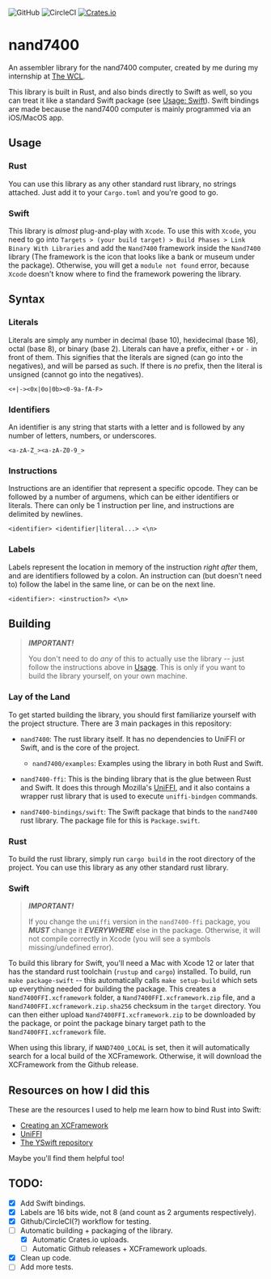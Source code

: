 ![GitHub](https://img.shields.io/github/license/cogsandsquigs/nand7400?style=for-the-badge)
![CircleCI](https://img.shields.io/circleci/build/github/cogsandsquigs/nand7400/main?style=for-the-badge)
[![Crates.io](https://img.shields.io/crates/v/nand7400?style=for-the-badge)](https://crates.io/crates/nand7400)

# nand7400

An assembler library for the nand7400 computer, created by me during my internship at [The WCL](https://thewcl.com).

This library is built in Rust, and also binds directly to Swift as well, so you can treat it like a standard Swift package (see [Usage: Swift](#swift)). Swift bindings are made because the nand7400 computer is mainly programmed via an iOS/MacOS app.

## Usage

### Rust

You can use this library as any other standard rust library, no strings attached. Just add it to your `Cargo.toml` and you're good to go.

### Swift

This library is _almost_ plug-and-play with `Xcode`. To use this with `Xcode`, you need to go into `Targets > (your build target) > Build Phases > Link Binary With Libraries` and add the `Nand7400` framework inside the `Nand7400` library (The framework is the icon that looks like a bank or museum under the package). Otherwise, you will get a `module not found` error, because `Xcode` doesn't know where to find the framework powering the library.

## Syntax

### Literals

Literals are simply any number in decimal (base 10), hexidecimal (base 16), octal (base 8), or binary (base 2). Literals can have a prefix, either `+` or `-` in front of them. This signifies that the literals are signed (can go into the negatives), and will be parsed as such. If there is _no_ prefix, then the literal is unsigned (cannot go into the negatives).

```
<+|-><0x|0o|0b><0-9a-fA-F>
```

### Identifiers

An identifier is any string that starts with a letter and is followed by any number of letters, numbers, or underscores.

```
<a-zA-Z_><a-zA-Z0-9_>
```

### Instructions

Instructions are an identifier that represent a specific opcode. They can be followed by a number of argumens, which can be either identifiers or literals. There can only be 1 instruction per line, and instructions are delimited by newlines.

```
<identifier> <identifier|literal...> <\n>
```

### Labels

Labels represent the location in memory of the instruction _right after_ them, and are identifiers followed by a colon. An instruction can (but doesn't need to) follow the label in the same line, or can be on the next line.

```
<identifier>: <instruction?> <\n>
```

## Building

> **_IMPORTANT!_**
>
> You don't need to do _any_ of this to actually use the library -- just follow the instructions above in [Usage](#usage). This is only if you want to build the library yourself, on your own machine.

### Lay of the Land

To get started building the library, you should first familiarize yourself with the project structure. There are 3 main packages in this repository:

-   `nand7400`: The rust library itself. It has no dependencies to UniFFI or Swift, and is the core of the project.

    -   `nand7400/examples`: Examples using the library in both Rust and Swift.

-   `nand7400-ffi`: This is the binding library that is the glue between Rust and Swift. It does this through Mozilla's [UniFFI](https://github.com/mozilla/uniffi-rs), and it also contains a wrapper rust library that is used to execute `uniffi-bindgen` commands.

-   `nand7400-bindings/swift`: The Swift package that binds to the `nand7400` rust library. The package file for this is `Package.swift`.

### Rust

To build the rust library, simply run `cargo build` in the root directory of the project. You can use this library as any other standard rust library.

### Swift

> **_IMPORTANT!_**
>
> If you change the `uniffi` version in the `nand7400-ffi` package, you **_MUST_** change it **_EVERYWHERE_** else in the package. Otherwise, it will not compile correctly in Xcode (you will see a symbols missing/undefined error).

To build this library for Swift, you'll need a Mac with Xcode 12 or later that has the standard rust toolchain (`rustup` and `cargo`) installed. To build, run `make package-swift` -- this automatically calls `make setup-build` which sets up everything needed for building the package. This creates a `Nand7400FFI.xcframework` folder, a `Nand7400FFI.xcframework.zip` file, and a `Nand7400FFI.xcframework.zip.sha256` checksum in the `target` directory. You can then either upload `Nand7400FFI.xcframework.zip` to be downloaded by the package, or point the package binary target path to the `Nand7400FFI.xcframework` file.

When using this library, if `NAND7400_LOCAL` is set, then it will automatically search for a local build of the XCFramework. Otherwise, it will download the XCFramework from the Github release.

## Resources on how I did this

These are the resources I used to help me learn how to bind Rust into Swift:

-   [Creating an XCFramework](https://rhonabwy.com/2023/02/10/creating-an-xcframework/)
-   [UniFFI](https://mozilla.github.io/uniffi-rs/)
-   [The YSwift repository](https://github.com/y-crdt/yswift)

Maybe you'll find them helpful too!

## TODO:

-   [x] Add Swift bindings.
-   [x] Labels are 16 bits wide, not 8 (and count as 2 arguments respectively).
-   [x] Github/CircleCI(?) workflow for testing.
-   [ ] Automatic building + packaging of the library.
    -   [x] Automatic Crates.io uploads.
    -   [ ] Automatic Github releases + XCFramework uploads.
-   [x] Clean up code.
-   [ ] Add more tests.
